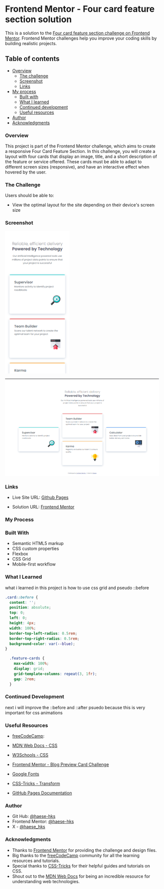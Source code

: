 # Frontend Mentor - Four card feature section solution

This is a solution to the [Four card feature section challenge on Frontend Mentor](https://www.frontendmentor.io/challenges/four-card-feature-section-weK1eFYK). Frontend Mentor challenges help you improve your coding skills by building realistic projects. 

## Table of contents

- [Overview](#overview)
  - [The challenge](#the-challenge)
  - [Screenshot](#screenshot)
  - [Links](#links)
- [My process](#my-process)
  - [Built with](#built-with)
  - [What I learned](#what-i-learned)
  - [Continued development](#continued-development)
  - [Useful resources](#useful-resources)
- [Author](#author)
- [Acknowledgments](#acknowledgments)

### Overview

This project is part of the Frontend Mentor challenge, which aims to create a responsive Four Card Feature Section. In this challenge, you will create a layout with four cards that display an image, title, and a short description of the feature or service offered. These cards must be able to adapt to different screen sizes (responsive), and have an interactive effect when hovered by the user.

### The Challenge

Users should be able to:

- View the optimal layout for the site depending on their device's screen size

### Screenshot

![MObile Version](<./images/Screenshot (29).png>)

![Desktop Version](<./images/Screenshot (30).png>)

### Links

- Live Site URL: [Github Pages](https://haese-hks.github.io/four-card-feature-section/)

- Solution URL: [Frontend Mentor](https://www.frontendmentor.io/solutions/responsive-four-card-feature-using-css-grid---vanilla-css-S_gzqG9vTa)

### My Process

### Built With

- Semantic HTML5 markup
- CSS custom properties
- Flexbox
- CSS Grid
- Mobile-first workflow

### What I Learned

what i learned in this project is how to use css grid and pseudo ::before

```css psuedo ::before
.card::before {
  content: '';
  position: absolute;
  top: 0;
  left: 0;
  height: 4px;
  width: 100%;
  border-top-left-radius: 0.5rem;
  border-top-right-radius: 0.5rem;
  background-color: var(--blue);
}
```
```css grid
  .feature-cards {
    max-width: 100%;
    display: grid;
    grid-template-columns: repeat(3, 1fr);
    gap: 2rem;
  }
```

### Continued Development

next i will improve the ::before and ::after psuedo because this is very important for css animations

### Useful Resources

- [freeCodeCamp](https://www.freecodecamp.org/):
  
- [MDN Web Docs - CSS](https://developer.mozilla.org/en-US/docs/Web/CSS)
  
- [W3Schools - CSS](https://www.w3schools.com/css/)

- [Frontend Mentor - Blog Preview Card Challenge](https://www.frontendmentor.io/challenges/blog-preview-card-ryaPa2l8M)

- [Google Fonts](https://fonts.google.com/)

- [CSS-Tricks - Transform](https://css-tricks.com/almanac/properties/t/transform/)

- [GitHub Pages Documentation](https://docs.github.com/en/pages)

### Author

- Git Hub: [@haese-hks](https://github.com/haese-hks)
- Frontend Mentor: [@haese-hks](https://www.frontendmentor.io/profile/haese-hks)
- X - [@haese_hks](https://x.com/haese_hks)

### Acknowledgments

- Thanks to [Frontend Mentor](https://www.frontendmentor.io) for providing the challenge and design files.
- Big thanks to the [freeCodeCamp](https://www.freecodecamp.org) community for all the learning resources and tutorials.
- Special thanks to [CSS-Tricks](https://css-tricks.com) for their helpful guides and tutorials on CSS.
- Shout out to the [MDN Web Docs](https://developer.mozilla.org/en-US/docs/Web/CSS) for being an incredible resource for understanding web technologies.
